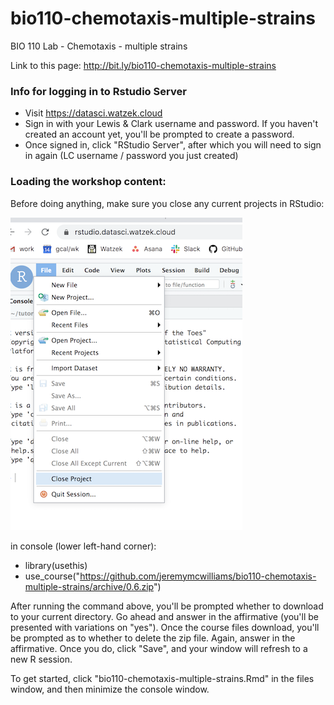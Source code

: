 # bio110-chemotaxis-multiple-strains

BIO 110 Lab - Chemotaxis - multiple strains


Link to this page: http://bit.ly/bio110-chemotaxis-multiple-strains

### Info for logging in to Rstudio Server

* Visit <a href='https://datasci.watzek.cloud' target='_blank'>https://datasci.watzek.cloud</a>
* Sign in with your Lewis & Clark username and password. If you haven't created an account yet, you'll be prompted to create a password.
* Once signed in, click "RStudio Server", after which you will need to sign in again (LC username / password you just created)


### Loading the workshop content:

Before doing anything, make sure you close any current projects in RStudio:

![close project](close-project.png "Close Project")


in console (lower left-hand corner):
* library(usethis)
* use_course("https://github.com/jeremymcwilliams/bio110-chemotaxis-multiple-strains/archive/0.6.zip")

After running the command above, you'll be prompted whether to download to your current directory. Go ahead and answer in the affirmative (you'll be presented with variations on "yes"). Once the course files download, you'll be prompted as to whether to delete the zip file. Again, answer in the affirmative. Once you do, click "Save", and your window will refresh to a new R session.  

To get started, click "bio110-chemotaxis-multiple-strains.Rmd" in the files window, and then minimize the console window. 